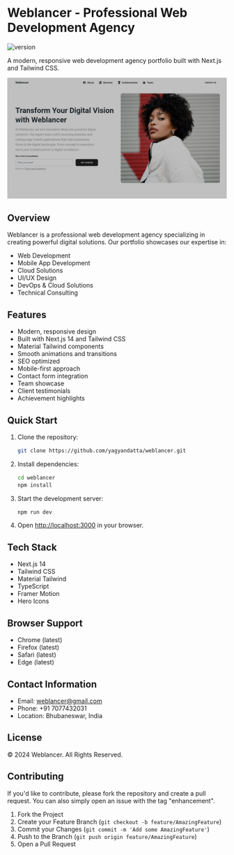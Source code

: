 # Weblancer - Professional Web Development Agency

![version](https://img.shields.io/badge/version-1.0.0-blue.svg)

A modern, responsive web development agency portfolio built with Next.js and Tailwind CSS.

![Weblancer Preview](public/image/hero.png)

## Overview

Weblancer is a professional web development agency specializing in creating powerful digital solutions. Our portfolio showcases our expertise in:

- Web Development
- Mobile App Development
- Cloud Solutions
- UI/UX Design
- DevOps & Cloud Solutions
- Technical Consulting

## Features

- Modern, responsive design
- Built with Next.js 14 and Tailwind CSS
- Material Tailwind components
- Smooth animations and transitions
- SEO optimized
- Mobile-first approach
- Contact form integration
- Team showcase
- Client testimonials
- Achievement highlights

## Quick Start

1. Clone the repository:
    ```bash
    git clone https://github.com/yagyandatta/weblancer.git
    ```
2. Install dependencies:
    ```bash
    cd weblancer
    npm install
    ```
3. Start the development server:
    ```bash
    npm run dev
    ```
4. Open [http://localhost:3000](http://localhost:3000) in your browser.

## Tech Stack

- Next.js 14
- Tailwind CSS
- Material Tailwind
- TypeScript
- Framer Motion
- Hero Icons

## Browser Support

- Chrome (latest)
- Firefox (latest)
- Safari (latest)
- Edge (latest)

## Contact Information

- Email: weblancer@gmail.com
- Phone: +91 7077432031
- Location: Bhubaneswar, India

## License

© 2024 Weblancer. All Rights Reserved.

## Contributing

If you'd like to contribute, please fork the repository and create a pull request. You can also simply open an issue with the tag "enhancement".

1. Fork the Project
2. Create your Feature Branch (`git checkout -b feature/AmazingFeature`)
3. Commit your Changes (`git commit -m 'Add some AmazingFeature'`)
4. Push to the Branch (`git push origin feature/AmazingFeature`)
5. Open a Pull Request